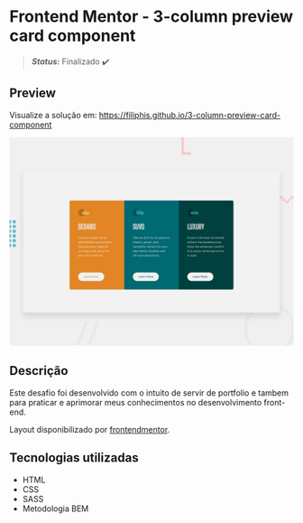 # Frontend Mentor - 3-column preview card component

<!-- > **_Status:_** Em andamento :construction: -->
> **_Status:_** Finalizado :heavy_check_mark:

## Preview

Visualize a solução em: https://filiphis.github.io/3-column-preview-card-component

![Design preview for the Single Price Grid Component coding challenge](./design/desktop-preview.jpg)

## Descrição

Este desafio foi desenvolvido com o intuito de servir de portfolio e tambem para praticar e aprimorar meus conhecimentos no desenvolvimento front-end.

Layout disponibilizado por [frontendmentor](https://www.frontendmentor.io/challenges).

## Tecnologias utilizadas
* HTML
* CSS
* SASS
* Metodologia BEM
